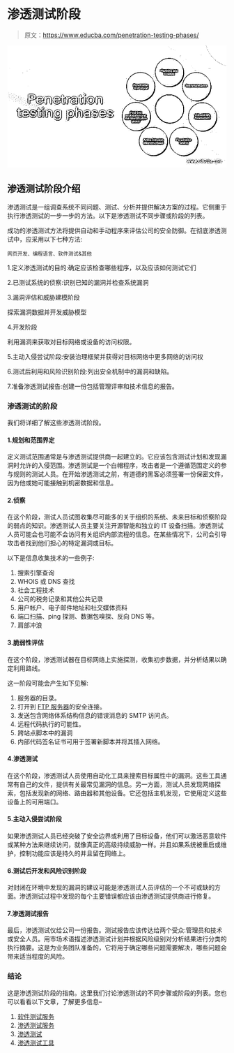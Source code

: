 # 渗透测试阶段

> 原文：<https://www.educba.com/penetration-testing-phases/>

![Penetration testing phases](img/3bf6b9f1b1317803382bc607bc9feca6.png)



## 渗透测试阶段介绍

渗透测试是一组调查系统不同问题、测试、分析并提供解决方案的过程。它侧重于执行渗透测试的一步一步的方法。以下是渗透测试不同步骤或阶段的列表。

成功的渗透测试方法将提供自动和手动程序来评估公司的安全防御。在彻底渗透测试中，应采用以下七种方法:

<small>网页开发、编程语言、软件测试&其他</small>

1.定义渗透测试的目的:确定应该检查哪些程序，以及应该如何测试它们

2.已测试系统的侦察:识别已知的漏洞并检查系统漏洞

3.漏洞评估和威胁建模阶段

探索漏洞数据并开发威胁模型

4.开发阶段

利用漏洞来获取对目标网络或设备的访问权限。

5.主动入侵尝试阶段:安装治理框架并获得对目标网络中更多网络的访问权

6.测试后利用和风险识别阶段:列出安全机制中的漏洞和缺陷。

7.准备渗透测试报告:创建一份包括管理评审和技术信息的报告。

### 渗透测试的阶段

我们将详细了解这些渗透测试阶段。

#### 1.规划和范围界定

定义测试范围通常是与渗透测试提供商一起建立的。它应该包含测试计划和发现漏洞时允许的入侵范围。渗透测试是一个白帽程序，攻击者是一个遵循范围定义的参与规则的测试人员。在开始渗透测试之前，有道德的黑客必须签署一份保密文件，因为他或她可能接触到机密数据和信息。

#### 2.侦察

在这个阶段，测试人员试图收集尽可能多的关于组织的系统、未来目标和侦察阶段的弱点的知识。渗透测试人员主要关注开源智能和独立的 IT 设备扫描。渗透测试人员可能会也可能不会访问有关组织内部流程的信息。在某些情况下，公司会引导攻击者找到他们担心的特定漏洞或目标。

以下是信息收集技术的一些例子:

1.  搜索引擎查询
2.  WHOIS 或 DNS 查找
3.  社会工程技术
4.  公司的税务记录和其他公共记录
5.  用户帐户、电子邮件地址和社交媒体资料
6.  端口扫描、ping 探测、数据包嗅探、反向 DNS 等。
7.  肩部冲浪

#### 3.脆弱性评估

在这个阶段，渗透测试器在目标网络上实施探测，收集初步数据，并分析结果以确定利用路线。

这一阶段可能会产生如下见解:

1.  服务器的目录。
2.  打开到 [FTP 服务器](https://www.educba.com/what-is-ftp-server/)的安全连接。
3.  发送包含网络体系结构信息的错误消息的 SMTP 访问点。
4.  远程代码执行的可能性。
5.  跨站点脚本中的漏洞
6.  内部代码签名证书可用于签署新脚本并将其插入网络。

#### 4.渗透测试

在这个阶段，渗透测试人员使用自动化工具来搜索目标属性中的漏洞。这些工具通常有自己的文件，提供有关最常见漏洞的信息。另一方面，测试人员发现网络探索，包括发现新的网络、路由器和其他设备。它还包括主机发现，它使用定义这些设备上的可用端口。

#### 5.主动入侵尝试阶段

如果渗透测试人员已经突破了安全边界或利用了目标设备，他们可以激活恶意软件或某种方法来继续访问，就像真正的高级持续威胁一样。并且如果系统被重启或维护，控制功能应该是持久的并且留在网络上。

#### 6.测试后开发和风险识别阶段

对封闭在环境中发现的漏洞的建议可能是渗透测试人员评估的一个不可或缺的方面。渗透测试过程中发现的每个主要错误都应该由渗透测试提供商进行修复。

#### 7.渗透测试报告

最后，渗透测试仪给公司一份报告。测试报告应该传达给两个受众:管理员和技术或安全人员。用市场术语描述渗透测试计划并根据风险级别对分析结果进行分类的执行摘要。这是为业务团队准备的，它将用于确定哪些问题需要解决，哪些问题会带来适当程度的风险。

### 结论

这是渗透测试阶段的指南。这里我们讨论渗透测试的不同步骤或阶段的列表。您也可以看看以下文章，了解更多信息–

1.  [软件测试服务](https://www.educba.com/software-testing-services/)
2.  [渗透测试服务](https://www.educba.com/penetration-testing-services/)
3.  [渗透测试](https://www.educba.com/penetration-testing/)
4.  [渗透测试工具](https://www.educba.com/penetration-testing-tools/)





